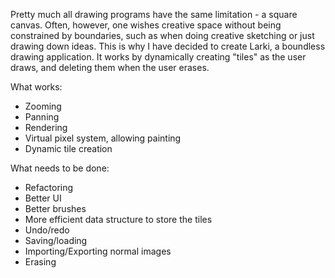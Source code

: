 Pretty much all drawing programs have the same limitation - a square canvas.
Often, however, one wishes creative space without being constrained by
boundaries, such as when doing creative sketching or just drawing down
ideas. This is why I have decided to create Larki, a boundless drawing
application. It works by dynamically creating "tiles" as the user draws,
and deleting them when the user erases.

What works:
* Zooming
* Panning
* Rendering
* Virtual pixel system, allowing painting
* Dynamic tile creation

What needs to be done:
* Refactoring
* Better UI
* Better brushes
* More efficient data structure to store the tiles
* Undo/redo
* Saving/loading
* Importing/Exporting normal images
* Erasing